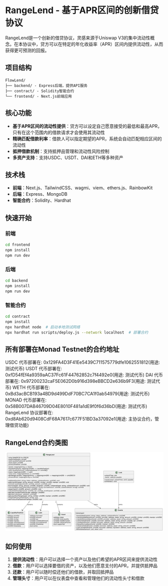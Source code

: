 # RangeLend - 基于APR区间的创新借贷协议

RangeLend是一个创新的借贷协议，灵感来源于Uniswap V3的集中流动性概念。在本协议中，贷方可以在特定的年化收益率（APR）区间内提供流动性，从而获得更可预测的回报。

## 项目结构

```
FlowLend/
├── backend/ - Express后端，提供API服务
├── contract/ - Solidity智能合约
└── frontend/ - Next.js前端应用
```

## 核心功能

- **基于APR区间的流动性提供**：贷方可以设定自己愿意接受的最低和最高APR，只有在这个范围内的借款请求才会使用其流动性
- **精确匹配借款利率**：借款人可以指定期望的APR，系统会自动匹配相应区间的流动性
- **抵押借款机制**：支持抵押品管理和流动性风险控制
- **多资产支持**：支持USDC、USDT、DAI和ETH等多种资产

## 技术栈

- **前端**：Next.js、TailwindCSS、wagmi、viem、ethers.js、RainbowKit
- **后端**：Express、MongoDB
- **智能合约**：Solidity、Hardhat

## 快速开始

### 前端

```bash
cd frontend
npm install
npm run dev
```

### 后端

```bash
cd backend
npm install
npm run dev
```

### 智能合约

```bash
cd contract
npm install
npx hardhat node  # 启动本地测试网络
npx hardhat run scripts/deploy.js --network localhost  # 部署合约
```

## 所有部署在Monad Testnet的合约地址

USDC 代币部署在: 0x129FA4D3F41Ee5439C711575779dfe1062551812(用途: 测试代币)
USDT 代币部署在: 0xfD54fEf4a9359aAC37Fc61F44762852c7f4492e0(用途: 测试代币)
DAI 代币部署在: 0x97200232caF5E062D0b916d398eBBCD2e636b9F3(用途: 测试代币)
WETH 代币部署在: 0xBd3acBCB193a4BD9d499DdF70BC7CA1f0ab54979(用途: 测试代币)
MONAD 代币部署在: 0x58B007DAB46709D04E8010F481a1dE9f0f6d36bD(用途: 测试代币)
RangeLend 协议部署在: 0xd8Ab620d9408CdF68A7617c677F51BD3a37092e1(用途: 主协议合约，管理借贷功能)

## RangeLend合约类图
![image](RangeLend_Contract_Class_diagram.png)

## 如何使用

1. **提供流动性**：用户可以选择一个资产以及他们希望的APR区间来提供流动性
2. **借款**：用户可以选择要借的资产，以及他们愿意支付的APR，并提供抵押品
3. **还款**：用户可以随时偿还他们的借款，并取回抵押品
4. **管理头寸**：用户可以在仪表盘中查看和管理他们的流动性头寸和借款
